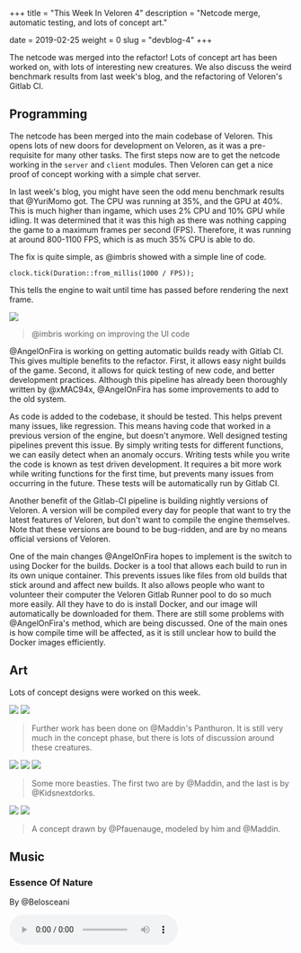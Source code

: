 +++
title = "This Week In Veloren 4"
description = "Netcode merge, automatic testing, and lots of concept art."

date = 2019-02-25
weight = 0
slug = "devblog-4"
+++

The netcode was merged into the refactor! Lots of concept art has been worked on, with lots of interesting new creatures. We also discuss the weird benchmark results from last week's blog, and the refactoring of Veloren's Gitlab CI.

## Programming

The netcode has been merged into the main codebase of Veloren. This opens lots of new doors for development on Veloren, as it was a pre-requisite for many other tasks. The first steps now are to get the netcode working in the `server` and `client` modules. Then Veloren can get a nice proof of concept working with a simple chat server.

In last week's blog, you might have seen the odd menu benchmark results that @YuriMomo got. The CPU was running at 35%, and the GPU at 40%. This is much higher than ingame, which uses 2% CPU and 10% GPU while idling. It was determined that it was this high as there was nothing capping the game to a maximum frames per second (FPS). Therefore, it was running at around 800-1100 FPS, which is as much 35% CPU is able to do.

The fix is quite simple, as @imbris showed with a simple line of code.

`clock.tick(Duration::from_millis(1000 / FPS));`

This tells the engine to wait until time has passed before rendering the next frame.

<img src="https://cdn.discordapp.com/attachments/449602562165833760/548714245382995974/ui.gif"/>

> @imbris working on improving the UI code

@AngelOnFira is working on getting automatic builds ready with Gitlab CI. This gives multiple benefits to the refactor. First, it allows easy night builds of the game. Second, it allows for quick testing of new code, and better development practices. Although this pipeline has already been thoroughly written by @xMAC94x, @AngelOnFira has some improvements to add to the old system.

As code is added to the codebase, it should be tested. This helps prevent many issues, like regression. This means having code that worked in a previous version of the engine, but doesn't anymore. Well designed testing pipelines prevent this issue. By simply writing tests for different functions, we can easily detect when an anomaly occurs. Writing tests while you write the code is known as test driven development. It requires a bit more work while writing functions for the first time, but prevents many issues from occurring in the future. These tests will be automatically run by Gitlab CI.

Another benefit of the Gitlab-CI pipeline is building nightly versions of Veloren. A version will be compiled every day for people that want to try the latest features of Veloren, but don't want to compile the engine themselves. Note that these versions are bound to be bug-ridden, and are by no means official versions of Veloren.

One of the main changes @AngelOnFira hopes to implement is the switch to using Docker for the builds. Docker is a tool that allows each build to run in its own unique container. This prevents issues like files from old builds that stick around and affect new builds. It also allows people who want to volunteer their computer the Veloren Gitlab Runner pool to do so much more easily. All they have to do is install Docker, and our image will automatically be downloaded for them. There are still some problems with @AngelOnFira's method, which are being discussed. One of the main ones is how compile time will be affected, as it is still unclear how to build the Docker images efficiently.

## Art

Lots of concept designs were worked on this week.

<img src="https://cdn.discordapp.com/attachments/546891221562294272/548922023724711993/All_in_one.png"/>

<img src="https://cdn.discordapp.com/attachments/546891221562294272/548922024257650738/Panthuron_rendered.png"/>

> Further work has been done on @Maddin's Panthuron. It is still very much in the concept phase, but there is lots of discussion around these creatures.

<img src="https://cdn.discordapp.com/attachments/449660795857403905/548614792147894286/Winged_Eye.png"/>

<img src="https://cdn.discordapp.com/attachments/449660795857403905/548540215090741248/Toucan.png"/>

<img src="https://cdn.discordapp.com/attachments/449660795857403905/549374733905559553/servant_of_Athuhu_fin.png"/>

> Some more beasties. The first two are by @Maddin, and the last is by @Kidsnextdorks.

<img src="https://media.discordapp.net/attachments/450039871650660374/547469859051667456/9lUgCSiBmMjF89RLxVcdNkddU93kYvJydEKL-2sI7BdK9K9e0T4b5rokszIf0PRA0OoxSRIJJk7n1HM16L5WBb-pmc1LKgANG6z3.png"/>

<img src="https://media.discordapp.net/attachments/449660795857403905/548553902916763648/Syrinx_2.png"/>

> A concept drawn by @Pfauenauge, modeled by him and @Maddin.

## Music

### Essence Of Nature
By @Belosceani

<audio controls>
  <source src="https://cdn.discordapp.com/attachments/548898973193338908/548901433378865152/Essence_of_Nature.ogg" type="audio/ogg">
Your browser does not support the audio element.
</audio>
